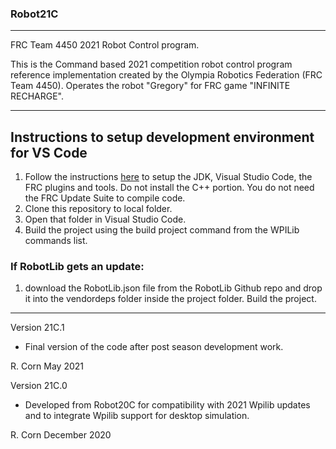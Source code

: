 ### Robot21C
----------------------------------------------------------------------------
FRC Team 4450 2021 Robot Control program.

This is the Command based 2021 competition robot control program reference implementation created by the Olympia Robotics Federation (FRC Team 4450). 
Operates the robot "Gregory" for FRC game "INFINITE RECHARGE".

----------------------------------------------------------------------------
## Instructions to setup development environment for VS Code
1) Follow the instructions [here](https://wpilib.screenstepslive.com/s/currentCS/m/java) to setup the JDK, Visual Studio Code, the FRC plugins and tools. Do not install the C++ portion. You do not need the FRC Update Suite to compile code.
2) Clone this repository to local folder.
3) Open that folder in Visual Studio Code.
4) Build the project using the build project command from the WPILib commands list.

### If RobotLib gets an update:
1) download the RobotLib.json file from the RobotLib Github repo and drop it into the vendordeps folder inside the project folder. Build the project.
****************************************************************************************************************
Version 21C.1

*   Final version of the code after post season development work.

R. Corn
May 2021

Version 21C.0

*	Developed from Robot20C for compatibility with 2021 Wpilib updates and to integrate Wpilib support for
	desktop simulation.

R. Corn
December 2020
